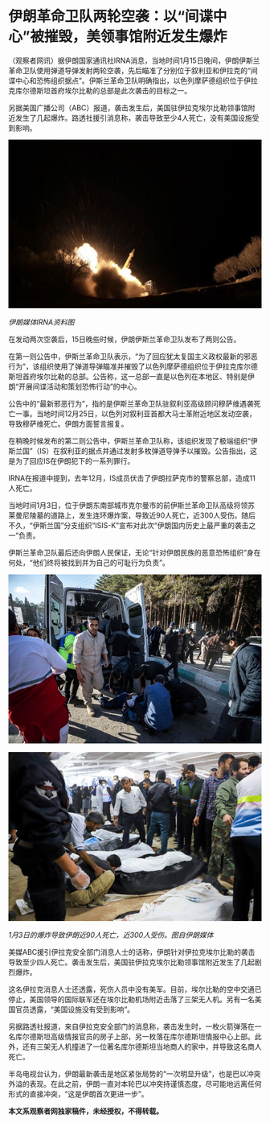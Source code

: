 # 伊朗革命卫队两轮空袭：以“间谍中心”被摧毁，美领事馆附近发生爆炸

（观察者网讯）据伊朗国家通讯社IRNA消息，当地时间1月15日晚间，伊朗伊斯兰革命卫队使用弹道导弹发射两轮空袭，先后瞄准了分别位于叙利亚和伊拉克的“间谍中心和恐怖组织据点”。伊斯兰革命卫队明确指出，以色列摩萨德组织位于伊拉克库尔德斯坦首府埃尔比勒的总部是此次袭击的目标之一。

另据美国广播公司（ABC）报道，袭击发生后，美国驻伊拉克埃尔比勒领事馆附近发生了几起爆炸。路透社援引消息称，袭击导致至少4人死亡，没有美国设施受到影响。

![e0f1a1b18ad14a81383f7aab96065048.jpg](https://raw.githubusercontent.com/qqhsx/qqnews_image/main/2024/01/16/伊朗革命卫队两轮空袭：以“间谍中心”被摧毁，美领事馆附近发生爆炸/e0f1a1b18ad14a81383f7aab96065048.jpg)

_伊朗媒体IRNA资料图_

在发动两次空袭后，15日晚些时候，伊朗伊斯兰革命卫队发布了两则公告。

在第一则公告中，伊斯兰革命卫队表示，“为了回应犹太复国主义政权最新的邪恶行为”，该组织使用了弹道导弹瞄准并摧毁了以色列摩萨德组织位于伊拉克库尔德斯坦首府埃尔比勒的总部。公告称，这一总部一直是以色列在本地区、特别是伊朗“开展间谍活动和策划恐怖行动”的中心。

公告中的“最新邪恶行为”，指的是伊斯兰革命卫队驻叙利亚高级顾问穆萨维遇袭死亡一事。当地时间12月25日，以色列对叙利亚首都大马士革附近地区发动空袭，导致穆萨维死亡。伊朗方面誓言报复。

在稍晚时候发布的第二则公告中，伊斯兰革命卫队称，该组织发现了极端组织“伊斯兰国”（IS）在叙利亚的据点并通过发射多枚弹道导弹予以摧毁。公告指出，这是为了回应IS在伊朗犯下的一系列罪行。

IRNA在报道中提到，去年12月，IS成员伏击了伊朗拉萨克市的警察总部，造成11人死亡。

当地时间1月3日，位于伊朗东南部城市克尔曼市的前伊斯兰革命卫队高级将领苏莱曼尼陵墓的道路上，发生连环爆炸案，导致近90人死亡，近300人受伤。随后不久，“伊斯兰国”分支组织“ISIS-K”宣布对此次“伊朗国内历史上最严重的袭击之一”负责。

伊斯兰革命卫队最后还向伊朗人民保证，无论“针对伊朗民族的恶意恐怖组织”身在何处，“他们终将被找到并为自己的可耻行为负责”。

![bb20bd589ff3a78ef471e7d43aacef99.jpg](https://raw.githubusercontent.com/qqhsx/qqnews_image/main/2024/01/16/伊朗革命卫队两轮空袭：以“间谍中心”被摧毁，美领事馆附近发生爆炸/bb20bd589ff3a78ef471e7d43aacef99.jpg)

![aeb740f97509a845d178e4093df35d67.jpg](https://raw.githubusercontent.com/qqhsx/qqnews_image/main/2024/01/16/伊朗革命卫队两轮空袭：以“间谍中心”被摧毁，美领事馆附近发生爆炸/aeb740f97509a845d178e4093df35d67.jpg)

_1月3日的爆炸导致伊朗近90人死亡，近300人受伤。图自伊朗媒体_

美媒ABC援引伊拉克安全部门消息人士的话称，伊朗针对伊拉克埃尔比勒的袭击导致至少四人死亡。袭击发生后，美国驻伊拉克埃尔比勒领事馆附近发生了几起剧烈爆炸。

这名伊拉克消息人士还透露，死伤人员中没有美军。目前，埃尔比勒的空中交通已停止，美国领导的国际联军还在埃尔比勒机场附近击落了三架无人机。另有一名美国官员透露，“美国设施没有受到影响”。

另据路透社报道，来自伊拉克安全部门的消息称，袭击发生时，一枚火箭弹落在一名库尔德斯坦高级情报官员的房子上部，另一枚落在库尔德斯坦情报中心上部。此外，还有三架无人机撞进了一位著名库尔德斯坦当地商人的家中，并导致这名商人死亡。

半岛电视台认为，伊朗最新袭击是地区紧张局势的“一次明显升级”，也是巴以冲突外溢的表现。在此之前，伊朗一直对本轮巴以冲突持谨慎态度，尽可能地远离任何形式的直接冲突，“这是伊朗首次更进一步”。

**本文系观察者网独家稿件，未经授权，不得转载。**


